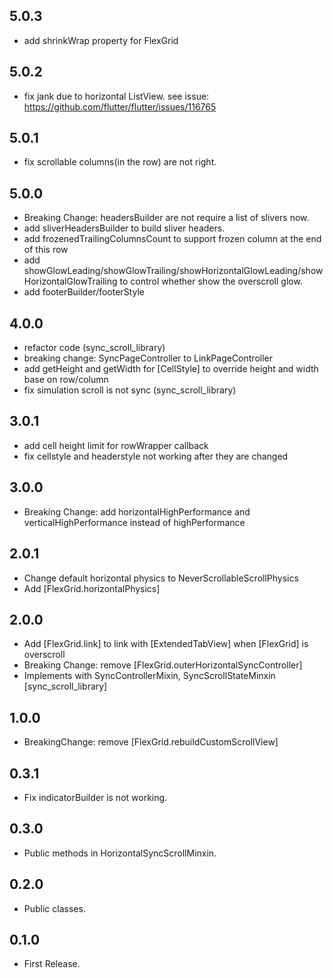## 5.0.3

* add shrinkWrap property for FlexGrid

## 5.0.2

* fix jank due to horizontal ListView. see issue: https://github.com/flutter/flutter/issues/116765

## 5.0.1

* fix scrollable columns(in the row) are not right.

## 5.0.0

* Breaking Change: headersBuilder are not require a list of slivers now.
* add sliverHeadersBuilder to build sliver headers.
* add frozenedTrailingColumnsCount to support frozen column at the end of this row
* add showGlowLeading/showGlowTrailing/showHorizontalGlowLeading/showHorizontalGlowTrailing to control whether show the overscroll glow.
* add footerBuilder/footerStyle

## 4.0.0

* refactor code (sync_scroll_library)
* breaking change: SyncPageController to LinkPageController
* add getHeight and getWidth for [CellStyle] to override height and width base on row/column
* fix simulation scroll is not sync (sync_scroll_library)

## 3.0.1

* add cell height limit for rowWrapper callback
* fix cellstyle and headerstyle not working after they are changed

## 3.0.0

* Breaking Change: add horizontalHighPerformance and verticalHighPerformance instead of highPerformance

## 2.0.1

* Change default horizontal physics to NeverScrollableScrollPhysics
* Add [FlexGrid.horizontalPhysics]

## 2.0.0

* Add [FlexGrid.link] to link with [ExtendedTabView] when [FlexGrid] is overscroll
* Breaking Change: remove [FlexGrid.outerHorizontalSyncController]
* Implements with SyncControllerMixin, SyncScrollStateMinxin [sync_scroll_library]

## 1.0.0

* BreakingChange: remove [FlexGrid.rebuildCustomScrollView]

## 0.3.1

* Fix indicatorBuilder is not working.

## 0.3.0

* Public methods in HorizontalSyncScrollMinxin.

## 0.2.0

* Public classes.

## 0.1.0

* First Release.
